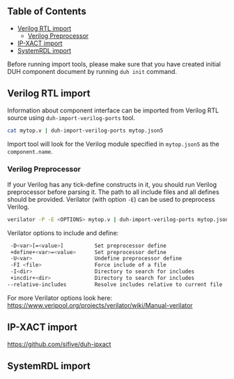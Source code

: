 ## Table of Contents

- [Verilog RTL import](#verilog-rtl-import)
  * [Verilog Preprocessor](#verilog-preprocessor)
- [IP-XACT import](#ip-xact-import)
- [SystemRDL import](#systemrdl-import)

Before running import tools, please make sure that you have created initial
DUH component document by running `duh init` command.

## Verilog RTL import

Information about component interface can be imported from Verilog RTL source
using `duh-import-verilog-ports` tool.

```sh
cat mytop.v | duh-import-verilog-ports mytop.json5
```

Import tool will look for the Verilog module specified in `mytop.json5` as the `component.name`.

### Verilog Preprocessor

If your Verilog has any tick-define constructs in it,
you should run Verilog preprocessor before parsing it.
The path to all include files and all defines should be provided.
Verilator (with option `-E`) can be used to preprocess Verilog.

```sh
verilator -P -E <OPTIONS> mytop.v | duh-import-verilog-ports mytop.json5
```

Verilator options to include and define:

```sh
 -D<var>[=<value>]          Set preprocessor define
 +define+<var>=<value>      Set preprocessor define
 -U<var>                    Undefine preprocessor define
 -FI <file>                 Force include of a file
 -I<dir>                    Directory to search for includes
 +incdir+<dir>              Directory to search for includes
--relative-includes         Resolve includes relative to current file
```

For more Verilator options look here: https://www.veripool.org/projects/verilator/wiki/Manual-verilator

## IP-XACT import

https://github.com/sifive/duh-ipxact

## SystemRDL import
